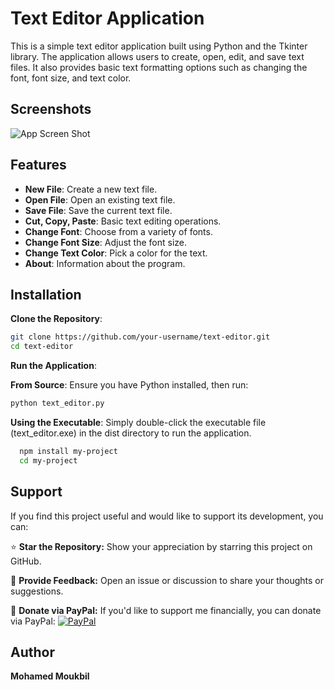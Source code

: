 
# Text Editor Application

This is a simple text editor application built using Python and the Tkinter library. The application allows users to create, open, edit, and save text files. It also provides basic text formatting options such as changing the font, font size, and text color.

## Screenshots

![App Screen Shot](https://github.com/user-attachments/assets/313b9f60-6d5f-4d0c-ab1c-558d44b83aa6)


## Features

- **New File**: Create a new text file.
- **Open File**: Open an existing text file.
- **Save File**: Save the current text file.
- **Cut, Copy, Paste**: Basic text editing operations.
- **Change Font**: Choose from a variety of fonts.
- **Change Font Size**: Adjust the font size.
- **Change Text Color**: Pick a color for the text.
- **About**: Information about the program.


## Installation

**Clone the Repository**:

```bash
git clone https://github.com/your-username/text-editor.git
cd text-editor
```

**Run the Application**:

**From Source**:
Ensure you have Python installed, then run:

```bash
python text_editor.py
```
**Using the Executable**:
Simply double-click the executable file (text_editor.exe) in the dist directory to run the application.

```bash
  npm install my-project
  cd my-project
```
    
## Support

If you find this project useful and would like to support its development, you can:

⭐ **Star the Repository:** Show your appreciation by starring this project on GitHub.

💬 **Provide Feedback:** Open an issue or discussion to share your thoughts or suggestions.

🤍 **Donate via PayPal:** If you'd like to support me financially, you can donate via PayPal:
[![PayPal](https://img.shields.io/badge/Donate-PayPal-blue?logo=paypal)](https://paypal.me/basic1man?country.x=MA&locale.x=en_US)


## Author

**Mohamed Moukbil**
